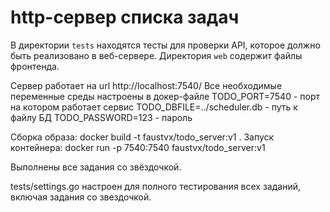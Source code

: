 # http-сервер списка задач

В директории `tests` находятся тесты для проверки API, которое должно быть реализовано в веб-сервере.
Директория `web` содержит файлы фронтенда.

Сервер работает на url http://localhost:7540/
Все необходимые переменные среды настроены в докер-файле
TODO_PORT=7540 - порт на котором работает сервис
TODO_DBFILE=../scheduler.db - путь к файлу БД
TODO_PASSWORD=123 - пароль

Сборка образа: docker build -t faustvx/todo_server:v1 . 
Запуск контейнера: docker run -p 7540:7540 faustvx/todo_server:v1

Выполнены все задания со звёздочкой.

tests/settings.go настроен для полного тестирования всех заданий, включая задания со звездочкой.

